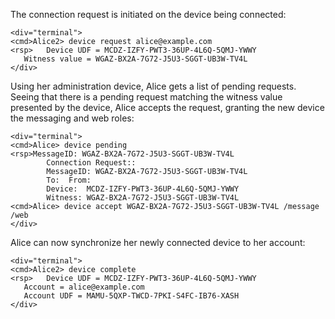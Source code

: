 The connection request is initiated on the device being connected:


~~~~
<div="terminal">
<cmd>Alice2> device request alice@example.com
<rsp>   Device UDF = MCDZ-IZFY-PWT3-36UP-4L6Q-5QMJ-YWWY
   Witness value = WGAZ-BX2A-7G72-J5U3-SGGT-UB3W-TV4L
</div>
~~~~

Using her administration device, Alice gets a list of pending requests. Seeing that
there is a pending request matching the witness value presented by the device, Alice
accepts the request, granting the new device the messaging and web roles:


~~~~
<div="terminal">
<cmd>Alice> device pending
<rsp>MessageID: WGAZ-BX2A-7G72-J5U3-SGGT-UB3W-TV4L
        Connection Request::
        MessageID: WGAZ-BX2A-7G72-J5U3-SGGT-UB3W-TV4L
        To:  From: 
        Device:  MCDZ-IZFY-PWT3-36UP-4L6Q-5QMJ-YWWY
        Witness: WGAZ-BX2A-7G72-J5U3-SGGT-UB3W-TV4L
<cmd>Alice> device accept WGAZ-BX2A-7G72-J5U3-SGGT-UB3W-TV4L /message /web
</div>
~~~~

Alice can now synchronize her newly connected device to her account:


~~~~
<div="terminal">
<cmd>Alice2> device complete
<rsp>   Device UDF = MCDZ-IZFY-PWT3-36UP-4L6Q-5QMJ-YWWY
   Account = alice@example.com
   Account UDF = MAMU-5QXP-TWCD-7PKI-S4FC-IB76-XASH
</div>
~~~~


